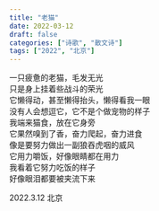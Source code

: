 ```yaml
---
title: "老猫"
date: 2022-03-12
draft: false
categories: ["诗歌", "散文诗"]
tags: ["2022", "北京"]
---
```


一只疲惫的老猫，毛发无光  
只是身上挂着些战斗的荣光  
它懒得动，甚至懒得抬头，懒得看我一眼  
没有人会想逗它，它不是个做宠物的样子  
我端来猫食，放在它身旁  
它果然嗅到了香，奋力爬起，奋力进食  
像是要努力做出一副狼吞虎咽的威风  
它用力嚼饭，好像眼睛都在用力  
我看着它努力吃饭的样子  
好像眼泪都要被夹流下来  

2022.3.12 北京  
